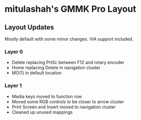 # mitulashah's GMMK Pro Layout

## Layout Updates
Mostly default with some minor changes.  VIA support included.

### Layer 0
- Delete replacing PrtSc between F12 and rotary encoder
- Home replacing Delete in navigation cluster
- MO(1) in default location

### Layer 1
- Media keys moved to function row
- Moved some RGB controls to be closer to arrow cluster
- Print Screen and Insert moved to navigation cluster
- Cleaned up unused mappings
